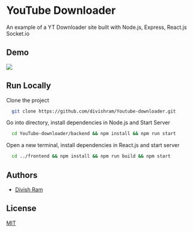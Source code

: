 
# YouTube Downloader

An example of a YT Downloader site built with Node.js, Express, React.js Socket.io



## Demo
![](demo.gif)

## Run Locally

Clone the project

```bash
  git clone https://github.com/divishram/Youtube-downloader.git
```

Go into directory, install dependencies in Node.js and Start Server

```bash
  cd YouTube-downloader/backend && npm install && npm run start
```

Open a new terminal, install dependencies in React.js and start server

```bash
  cd ../frontend && npm install && npm run build && npm start
```



## Authors

- [Divish Ram](https://stackoverflow.com/users/13335147/dram95)


## License

[MIT](https://choosealicense.com/licenses/mit/)

